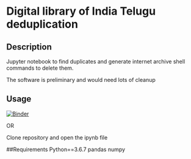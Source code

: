 # Digital library of India Telugu deduplication


## Description
Jupyter notebook  to find duplicates and generate internet archive shell commands to delete them.

The software is preliminary and would need lots of cleanup

## Usage

[![Binder](https://mybinder.org/badge_logo.svg)](https://mybinder.org/v2/gh/arjunaraoc/Deduplicate-DLI/fd36639)

OR


Clone repository and open the ipynb file


##Requirements
Python==3.6.7
pandas
numpy








